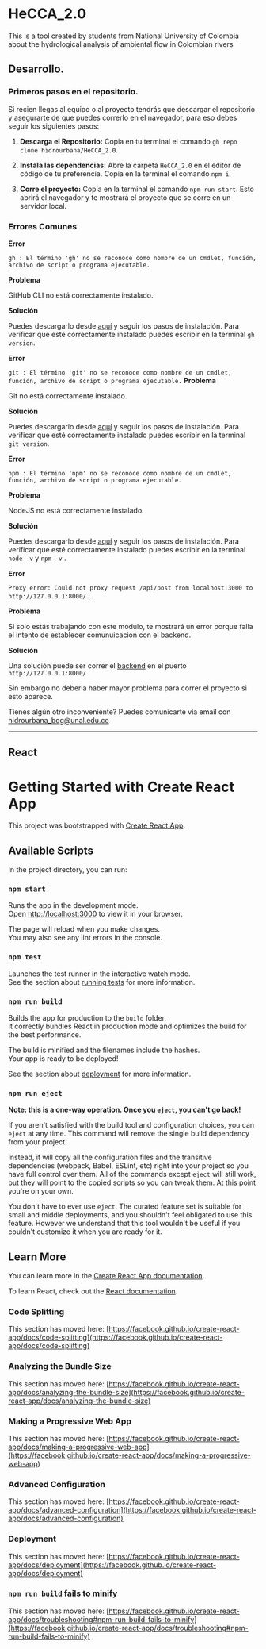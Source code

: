 
# HeCCA_2.0

This is a tool created by students from National University of Colombia about the hydrological analysis of ambiental flow in Colombian rivers


## Desarrollo.

### Primeros pasos en el repositorio.

Si recien llegas al equipo o al proyecto tendrás que descargar el repositorio y asegurarte de que puedes correrlo en el navegador, para eso debes seguir los siguientes pasos: 

1. **Descarga el Repositorio:** Copia en tu terminal el comando `gh repo clone hidrourbana/HeCCA_2.0`.

2. **Instala las dependencias:** Abre la carpeta `HeCCA_2.0` en el editor de código de tu preferencia. Copia en la terminal el comando `npm i`.

3. **Corre el proyecto:** Copia en la terminal el comando `npm run start`. Esto abrirá el navegador y te mostrará el proyecto que se corre en un servidor local. 

### Errores Comunes


**Error** 

`gh : El término 'gh' no se reconoce como nombre de un cmdlet, función, archivo de script o programa ejecutable.` 

**Problema**

GitHub CLI no está correctamente instalado. 

**Solución** 

Puedes descargarlo desde [aquí](https://cli.github.com/) y seguir los pasos de instalación. Para verificar que esté correctamente instalado puedes escribir en la terminal `gh version`. 


**Error** 

`git : El término 'git' no se reconoce como nombre de un cmdlet, función, archivo de script o programa ejecutable.`
**Problema**

Git no está correctamente instalado. 

**Solución** 

Puedes descargarlo desde [aquí](https://git-scm.com/downloads) y seguir los pasos de instalación. Para verificar que esté correctamente instalado puedes escribir en la terminal `git version`. 


**Error** 

`npm : El término 'npm' no se reconoce como nombre de un cmdlet, función, archivo de script o programa ejecutable.`

**Problema**

NodeJS no está correctamente instalado. 

**Solución** 

Puedes descargarlo desde [aquí](https://nodejs.org/en) y seguir los pasos de instalación. Para verificar que esté correctamente instalado puedes escribir en la terminal `node -v` y `npm -v` . 


**Error** 

`Proxy error: Could not proxy request /api/post from localhost:3000 to http://127.0.0.1:8000/.`. 

**Problema**

Si solo estás trabajando con este módulo, te mostrará un error porque falla el intento de establecer comunuicación con el backend. 

**Solución** 

Una solución puede ser correr el [backend](https://github.com/hidrourbana/HeCCA-2.0-Backend) en el puerto `http://127.0.0.1:8000/` 

Sin embargo no deberia haber mayor problema para correr el proyecto si esto aparece.


Tienes algún otro inconveniente? Puedes comunicarte via email con  hidrourbana_bog@unal.edu.co

*** 

## React 

# Getting Started with Create React App

This project was bootstrapped with [Create React App](https://github.com/facebook/create-react-app).

## Available Scripts

In the project directory, you can run:

### `npm start`

Runs the app in the development mode.\
Open [http://localhost:3000](http://localhost:3000) to view it in your browser.

The page will reload when you make changes.\
You may also see any lint errors in the console.

### `npm test`

Launches the test runner in the interactive watch mode.\
See the section about [running tests](https://facebook.github.io/create-react-app/docs/running-tests) for more information.

### `npm run build`

Builds the app for production to the `build` folder.\
It correctly bundles React in production mode and optimizes the build for the best performance.

The build is minified and the filenames include the hashes.\
Your app is ready to be deployed!

See the section about [deployment](https://facebook.github.io/create-react-app/docs/deployment) for more information.

### `npm run eject`

**Note: this is a one-way operation. Once you `eject`, you can't go back!**

If you aren't satisfied with the build tool and configuration choices, you can `eject` at any time. This command will remove the single build dependency from your project.

Instead, it will copy all the configuration files and the transitive dependencies (webpack, Babel, ESLint, etc) right into your project so you have full control over them. All of the commands except `eject` will still work, but they will point to the copied scripts so you can tweak them. At this point you're on your own.

You don't have to ever use `eject`. The curated feature set is suitable for small and middle deployments, and you shouldn't feel obligated to use this feature. However we understand that this tool wouldn't be useful if you couldn't customize it when you are ready for it.

## Learn More

You can learn more in the [Create React App documentation](https://facebook.github.io/create-react-app/docs/getting-started).

To learn React, check out the [React documentation](https://reactjs.org/).

### Code Splitting

This section has moved here: [https://facebook.github.io/create-react-app/docs/code-splitting](https://facebook.github.io/create-react-app/docs/code-splitting)

### Analyzing the Bundle Size

This section has moved here: [https://facebook.github.io/create-react-app/docs/analyzing-the-bundle-size](https://facebook.github.io/create-react-app/docs/analyzing-the-bundle-size)

### Making a Progressive Web App

This section has moved here: [https://facebook.github.io/create-react-app/docs/making-a-progressive-web-app](https://facebook.github.io/create-react-app/docs/making-a-progressive-web-app)

### Advanced Configuration

This section has moved here: [https://facebook.github.io/create-react-app/docs/advanced-configuration](https://facebook.github.io/create-react-app/docs/advanced-configuration)

### Deployment

This section has moved here: [https://facebook.github.io/create-react-app/docs/deployment](https://facebook.github.io/create-react-app/docs/deployment)

### `npm run build` fails to minify

This section has moved here: [https://facebook.github.io/create-react-app/docs/troubleshooting#npm-run-build-fails-to-minify](https://facebook.github.io/create-react-app/docs/troubleshooting#npm-run-build-fails-to-minify)
